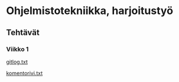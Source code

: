# Ohjelmistotekniikka, harjoitustyö

## Tehtävät

### Viikko 1

[gitlog.txt](https://github.com/jipeso/ot-harjoitustyo/blob/main/laskarit/viikko1/gitlog.txt)

[komentorivi.txt](https://github.com/jipeso/ot-harjoitustyo/blob/main/laskarit/viikko1/komentorivi.txt)
